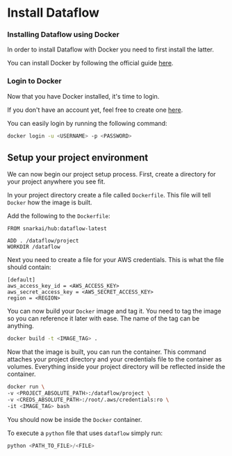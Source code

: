 # Install Dataflow

### Installing Dataflow using Docker

In order to install Dataflow with Docker you need to first install the latter.

You can install Docker by following the official guide [here](https://docs.docker.com/get-docker/).

### Login to Docker

Now that you have Docker installed, it's time to login.

If you don't have an account yet, feel free to create one [here](https://hub.docker.com/signup).

You can easily login by running the following command:

```bash
docker login -u <USERNAME> -p <PASSWORD>
```

## Setup your project environment

We can now begin our project setup process. First, create a directory for your project anywhere you see fit.

In your project directory create a file called `Dockerfile`. This file will tell `Docker` how the image is built.

Add the following to the `Dockerfile`:

```docker
FROM snarkai/hub:dataflow-latest

ADD . /dataflow/project
WORKDIR /dataflow
```

Next you need to create a file for your AWS credentials. This is what the file should contain:

```
[default]
aws_access_key_id = <AWS_ACCESS_KEY>
aws_secret_access_key = <AWS_SECRET_ACCESS_KEY>
region = <REGION>
```

You can now build your `Docker` image and tag it. You need to tag the image so you can reference it later with ease. The name of the tag can be anything.

```bash
docker build -t <IMAGE_TAG> .
```

Now that the image is built, you can run the container. This command attaches your project directory and your credentials file to the container as volumes. Everything inside your project directory will be reflected inside the container.

```bash
docker run \
-v <PROJECT_ABSOLUTE_PATH>:/dataflow/project \
-v <CREDS_ABSOLUTE_PATH>:/root/.aws/credentials:ro \
-it <IMAGE_TAG> bash
```

You should now be inside the `Docker` container.

To execute a `python` file that uses `dataflow` simply run:

```python
python <PATH_TO_FILE>/<FILE>
```
